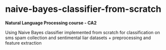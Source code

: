 # naive-bayes-classifier-from-scratch
**Natural Language Processing course - CA2**  

Using Naive Bayes classifier implemented from scratch for classification on sms spam collection and sentimental liar datasets + preprocessing and feature extraction
